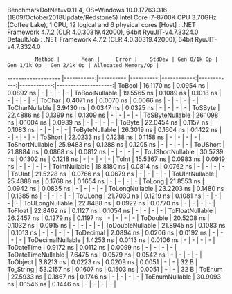 
BenchmarkDotNet=v0.11.4, OS=Windows 10.0.17763.316 (1809/October2018Update/Redstone5)
Intel Core i7-8700K CPU 3.70GHz (Coffee Lake), 1 CPU, 12 logical and 6 physical cores
  [Host]     : .NET Framework 4.7.2 (CLR 4.0.30319.42000), 64bit RyuJIT-v4.7.3324.0
  DefaultJob : .NET Framework 4.7.2 (CLR 4.0.30319.42000), 64bit RyuJIT-v4.7.3324.0


             Method |       Mean |     Error |    StdDev | Gen 0/1k Op | Gen 1/1k Op | Gen 2/1k Op | Allocated Memory/Op |
------------------- |-----------:|----------:|----------:|------------:|------------:|------------:|--------------------:|
             ToBool | 16.1170 ns | 0.0954 ns | 0.0892 ns |           - |           - |           - |                   - |
     ToBoolNullable | 19.5565 ns | 0.1089 ns | 0.1018 ns |           - |           - |           - |                   - |
             ToChar |  0.4071 ns | 0.0070 ns | 0.0066 ns |           - |           - |           - |                   - |
     ToCharNullable |  3.9430 ns | 0.0347 ns | 0.0325 ns |           - |           - |           - |                   - |
            ToSByte | 22.4886 ns | 0.1399 ns | 0.1309 ns |           - |           - |           - |                   - |
    ToSByteNullable | 26.1098 ns | 0.1004 ns | 0.0939 ns |           - |           - |           - |                   - |
             ToByte | 22.0454 ns | 0.1157 ns | 0.1083 ns |           - |           - |           - |                   - |
     ToByteNullable | 26.3019 ns | 0.1604 ns | 0.1422 ns |           - |           - |           - |                   - |
            ToShort | 22.0233 ns | 0.1238 ns | 0.1158 ns |           - |           - |           - |                   - |
    ToShortNullable | 25.9483 ns | 0.1288 ns | 0.1205 ns |           - |           - |           - |                   - |
           ToUShort | 21.8884 ns | 0.0868 ns | 0.0812 ns |           - |           - |           - |                   - |
   ToUShortNullable | 30.5739 ns | 0.1302 ns | 0.1218 ns |           - |           - |           - |                   - |
              ToInt | 15.5367 ns | 0.0983 ns | 0.0919 ns |           - |           - |           - |                   - |
      ToIntNullable | 18.8180 ns | 0.0814 ns | 0.0762 ns |           - |           - |           - |                   - |
             ToUInt | 21.5228 ns | 0.0766 ns | 0.0679 ns |           - |           - |           - |                   - |
     ToUIntNullable | 25.4888 ns | 0.1768 ns | 0.1654 ns |           - |           - |           - |                   - |
             ToLong | 21.8553 ns | 0.0942 ns | 0.0835 ns |           - |           - |           - |                   - |
     ToLongNullable | 23.2203 ns | 0.1480 ns | 0.1385 ns |           - |           - |           - |                   - |
            ToULong | 21.7030 ns | 0.1219 ns | 0.1081 ns |           - |           - |           - |                   - |
    ToULongNullable | 22.8488 ns | 0.0922 ns | 0.0770 ns |           - |           - |           - |                   - |
            ToFloat | 22.8462 ns | 0.1127 ns | 0.1054 ns |           - |           - |           - |                   - |
    ToFloatNullable | 26.2457 ns | 0.1279 ns | 0.1197 ns |           - |           - |           - |                   - |
           ToDouble | 20.5208 ns | 0.1032 ns | 0.0915 ns |           - |           - |           - |                   - |
   ToDoubleNullable | 21.8945 ns | 0.1083 ns | 0.1013 ns |           - |           - |           - |                   - |
          ToDecimal |  2.0894 ns | 0.0206 ns | 0.0192 ns |           - |           - |           - |                   - |
  ToDecimalNullable |  1.4253 ns | 0.0113 ns | 0.0106 ns |           - |           - |           - |                   - |
         ToDateTime |  0.9172 ns | 0.0112 ns | 0.0099 ns |           - |           - |           - |                   - |
 ToDateTimeNullable |  7.6475 ns | 0.0579 ns | 0.0542 ns |           - |           - |           - |                   - |
           ToObject |  3.8213 ns | 0.0223 ns | 0.0209 ns |      0.0051 |           - |           - |                32 B |
          To_String | 53.2157 ns | 0.1607 ns | 0.1503 ns |      0.0051 |           - |           - |                32 B |
             ToEnum | 27.5933 ns | 0.1867 ns | 0.1746 ns |           - |           - |           - |                   - |
     ToEnumNullable | 30.9093 ns | 0.1546 ns | 0.1446 ns |           - |           - |           - |                   - |
